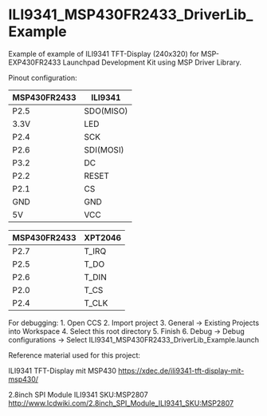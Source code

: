 # ILI9341_MSP430FR2433_DriverLib_Example
 Example of example of ILI9341 TFT-Display (240x320) for MSP-EXP430FR2433 Launchpad Development Kit using MSP Driver Library. 

Pinout configuration:

| MSP430FR2433  | ILI9341       |
| ------------- | ------------- |
| P2.5          | SDO(MISO)     |
| 3.3V          | LED           |
| P2.4          | SCK           |
| P2.6          | SDI(MOSI)     |
| P3.2          | DC            |
| P2.2          | RESET         |
| P2.1          | CS            |
| GND           | GND           |
| 5V            | VCC           |

| MSP430FR2433  | XPT2046       |
| ------------- | ------------- |
| P2.7          | T_IRQ         |
| P2.5          | T_DO          |
| P2.6          | T_DIN         |
| P2.0          | T_CS          |
| P2.4          | T_CLK         |

For debugging:
    1. Open CCS
    2. Import project
    3. General -> Existing Projects into Workspace
    4. Select this root directory
    5. Finish
    6. Debug -> Debug configurations -> Select ILI9341_MSP430FR2433_DriverLib_Example.launch
    
Reference material used for this project:

ILI9341 TFT-Display mit MSP430
https://xdec.de/ili9341-tft-display-mit-msp430/

2.8inch SPI Module ILI9341 SKU:MSP2807
http://www.lcdwiki.com/2.8inch_SPI_Module_ILI9341_SKU:MSP2807